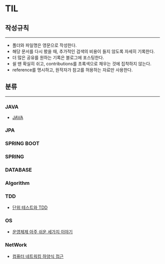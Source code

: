 # TIL

## 작성규칙

---

- 폴더와 파일명은 영문으로 작성한다.
- 해당 문서를 다시 봤을 때, 추가적인 검색의 비용이 들지 않도록 자세히 기록한다.
- 더 많은 공유를 원하는 기록은 블로그에 포스팅한다.
- 쉴 땐 확실히 쉬고, contributions를 초록색으로 채우는 것에 집착하지 않는다.
- reference를 명시하고, 원작자가 참고를 허용하는 자료만 사용한다.

## 분류

---

### JAVA

- [JAVA](https://github.com/akskflwn/TIL/tree/main/JAVA#readme)

### JPA

### SPRING BOOT

### SPRING

### DATABASE

### Algorithm

### TDD

- [단위 테스트와 TDD](https://github.com/akskflwn/TIL/blob/main/TDD/Testcode.md)

### OS

- [운영체제 아주 쉬운 세가지 이야기](https://github.com/akskflwn/TIL/blob/main/OS/os.md)

### NetWork

- [컴퓨터 네트워킹 하양식 접근](https://github.com/akskflwn/TIL/blob/main/Network/README.md)
